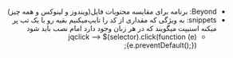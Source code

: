 <div dir="rtl">

* Beyond: برنامه برای مقایسه محتویات فایل(ویندوز و لینوکس و همه چیز)
* snippets: به ویژگی که مقداری از کد را تایپ‌میکنیم بقیه رو با یک تب پر میکنه اسنیپت میگویند که در هر زبان وجود دارد امام نصب باید شود
    * jqclick --> $(selector).click(function (e) {e.preventDefault();});

</div>